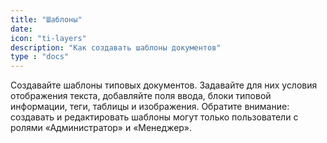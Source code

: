 ```yaml
---
title: "Шаблоны"
date:
icon: "ti-layers"
description: "Как создавать шаблоны документов"
type : "docs"
---
```

Создавайте шаблоны типовых документов. Задавайте для них условия отображения текста, добавляйте поля ввода, блоки типовой информации, теги, таблицы и изображения. Обратите внимание: создавать и редактировать шаблоны могут только пользователи с ролями «Администратор» и «Менеджер».
